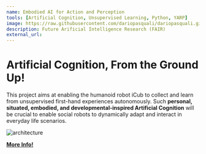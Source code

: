 ```yaml
---
name: Embodied AI for Action and Perception
tools: [Artificial Cognition, Unsupervised Learning, Python, YARP]
image: https://raw.githubusercontent.com/dariopasquali/dariopasquali.github.io/portfolYOU/assets/robot.png
description: Future Arificial Intelligence Research (FAIR)  
external_url:
---
```


# Artificial Cognition, From the Ground Up!

This project aims at enabling the humanoid robot iCub to collect and learn from unsupervised first-hand experiences autonomously. Such **personal, situated, embodied, and developmental-inspired Artificial Cognition** will be crucial to enable social robots to dynamically adapt and interact in everyday life scenarios.

![architecture](../assets/fair.png)

[**More Info!**](https://fondazione-fair.it/en/spoke/spoke-10-bio-socio-cognitive-ai/)